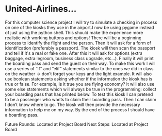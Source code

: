 # United-Airlines...

For this computer science project I will try to simulate a checking in process on one of the kiosks they use in the airport.I now be using pygame instead of just using the python shell. This should make the experience more realistic with working buttons and options! 
There will be a beginning process to identify the flight and the person. Then it will ask for a form of identification (preferably a passport). 
The kiosk will then scan the passport and tell if it's a real or fake one. After this it will ask for options (extra baggage, extra legroom, business class upgrade, etc…).
Finally it will print the boarding pass and send the guest on their way. 
To make this work I will use a series of “if” and “elif” statements similar to the ones we did in class on the weather → don’t forget your keys and the light example.
It will also use boolean statements asking whether if the information the kiosk has is true or false.
For example, is it true you are flying economy? It will also use some else statements which will always be true in the programming; collect your boarding pass that has printed below.
To test this kiosk I can pretend to be a passenger who wants to claim their boarding pass. 
Then I can claim I don’t know where to go.
The kiosk will then provide the necessary information to help me on my way. 
By the end of the process I should have a boarding pass.


Future Rounds: Located at Project Board
Next Steps: Located at Project Board
